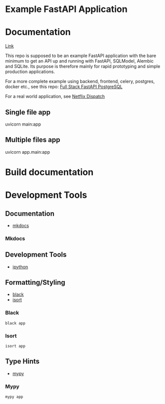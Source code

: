 # Example FastAPI Application

# Documentation

[Link](https://omussell.github.io/fastapi-example)

This repo is supposed to be an example FastAPI application with the bare minimum to get an API up and running with FastAPI, SQLModel, Alembic and SQLite. Its purpose is therefore mainly for rapid prototyping and simple production applications.

For a more complete example using backend, frontend, celery, postgres, docker etc., see this repo: [Full Stack FastAPI PostgreSQL](https://github.com/tiangolo/full-stack-fastapi-postgresql)

For a real world application, see [Netflix Dispatch](https://github.com/Netflix/dispatch)


## Single file app

uvicorn main:app

## Multiple files app

uvicorn app.main:app

# Build documentation

# Development Tools

## Documentation
- [mkdocs](https://www.mkdocs.org/)

### Mkdocs



## Development Tools
- [ipython](https://ipython.readthedocs.io/en/stable/)


## Formatting/Styling
- [black](https://black.readthedocs.io/en/stable/)
- [isort](https://pypi.org/project/isort/)

### Black

`black app`

### Isort

`isort app`

## Type Hints
- [mypy](https://mypy.readthedocs.io/en/latest/)

### Mypy

`mypy app`
